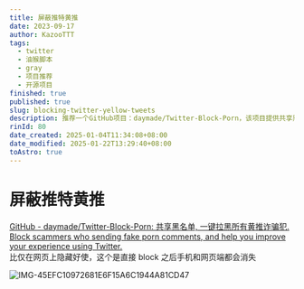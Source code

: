 ```yaml
---
title: 屏蔽推特黄推
date: 2023-09-17
author: KazooTTT
tags:
  - twitter
  - 油猴脚本
  - gray
  - 项目推荐
  - 开源项目
finished: true
published: true
slug: blocking-twitter-yellow-tweets
description: 推荐一个GitHub项目：daymade/Twitter-Block-Porn，该项目提供共享黑名单，可以一键拉黑所有发送假色情评论的诈骗账号，有效提升使用Twitter的体验。此方法比仅在网页上隐藏更有效，因为一旦拉黑，无论在手机端还是网页端，相关内容都会消失。
rinId: 80
date_created: 2025-01-04T11:34:08+08:00
date_modified: 2025-01-22T13:29:40+08:00
toAstro: true
---
```


# 屏蔽推特黄推

[GitHub - daymade/Twitter-Block-Porn: 共享黑名单, 一键拉黑所有黄推诈骗犯. Block scammers who sending fake porn comments, and help you improve your experience using Twitter.](https://github.com/daymade/Twitter-Block-Porn)  
比仅在网页上隐藏好使，这个是直接 block 之后手机和网页端都会消失

![IMG-45EFC10972681E6F15A6C1944A81CD47](https://pictures.kazoottt.top/2025/01/20250122-45efc10972681e6f15a6c1944a81cd47.png)
